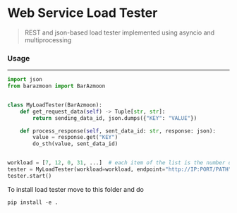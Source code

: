 # Web Service Load Tester

> REST and json-based load tester implemented using asyncio and multiprocessing

### Usage
---

```python
import json
from barazmoon import BarAzmoon


class MyLoadTester(BarAzmoon):
    def get_request_data(self) -> Tuple[str, str]:
        return sending_data_id, json.dumps({"KEY": "VALUE"})

    def process_response(self, sent_data_id: str, response: json):
        value = response.get("KEY")
        do_sth(value, sent_data_id)


workload = [7, 12, 0, 31, ...]  # each item of the list is the number of request for a second
tester = MyLoadTester(workload=workload, endpoint="http://IP:PORT/PATH", http_method="post")
tester.start()
```

To install load tester move to this folder and do
```
pip install -e .
```
